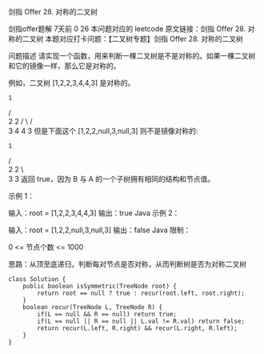 剑指 Offer 28. 对称的二叉树

剑指offer题解
7天前
0
26
本问题对应的 leetcode 原文链接：剑指 Offer 28. 对称的二叉树
本题对应打卡问题：【二叉树专题】剑指 Offer 28. 对称的二叉树

问题描述
请实现一个函数，用来判断一棵二叉树是不是对称的。如果一棵二叉树和它的镜像一样，那么它是对称的。

例如，二叉树 [1,2,2,3,4,4,3] 是对称的。

    1
/ \
2   2
/ \ / \
3  4 4  3
但是下面这个 [1,2,2,null,3,null,3] 则不是镜像对称的:

    1
/ \
2   2
\   \
3    3
返回 true，因为 B 与 A 的一个子树拥有相同的结构和节点值。

示例 1：

输入：root = [1,2,2,3,4,4,3]
输出：true
Java
示例 2：

输入：root = [1,2,2,null,3,null,3]
输出：false
Java
限制：

0 <= 节点个数 <= 1000


思路：从顶至底递归，判断每对节点是否对称，从而判断树是否为对称二叉树
```
class Solution {
    public boolean isSymmetric(TreeNode root) {
        return root == null ? true : recur(root.left, root.right);
    }
    boolean recur(TreeNode L, TreeNode R) {
        if(L == null && R == null) return true;
        if(L == null || R == null || L.val != R.val) return false;
        return recur(L.left, R.right) && recur(L.right, R.left);
    }
}
```